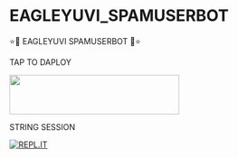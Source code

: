 # EAGLEYUVI_SPAMUSERBOT
<h> ⭐🌟 EAGLEYUVI SPAMUSERBOT 🌟⭐ </h>



<h> TAP TO DAPLOY </h>

<p align=""><a href="https://heroku.com/deploy?template=https://github.com/EAGLEMAFIA0001/EAGLEYUVI_SPAMUSERBOT">
<img src="https://img.shields.io/badge/Deploy%20To%20Heroku-aqua?style=flat&logo=heroku" width="300" height="70.100" /></a></p>

<H>STRING SESSION</H>

[![REPL.IT](https://img.shields.io/badge/repl.it-generateString-yellowgreen )](https://replit.com/@SUKHPAL443/DARKCOBRA-1#main.py)




